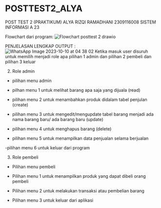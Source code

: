 # POSTTEST2_ALYA
POST TEST 2 (PRAKTIKUM) ALYA RIZQI RAMADHANI 2309116008 SISTEM INFORMASI A 23

Flowchart dari program: 
![Flowchart posttest 2 drawio](https://github.com/alyaarizqi/POSTTEST2_ALYA/assets/144756486/fc109708-a94b-4632-959f-d49e83daec27)

PENJELASAN LENGKAP OUTPUT :
![WhatsApp Image 2023-10-10 at 04 38 02](https://github.com/alyaarizqi/POSTTEST2_ALYA/assets/144756486/435de746-082d-4772-a1c0-0c302c100e16)
Ketika masuk user disuruh untuk memilih menjadi role apa pilihan 1 admin dan pilihan 2 pembeli dan pilihan 3 keluar

2. Role admin
- pilihan menu admin
  
- pilhan menu 1 untuk melihat barang apa saja yang dijuala (read)

- pilihan menu 2 untuk menambahkan produk didalam tabel penjulan (create)

- pilihan menu 3 untuk mengedit/mengupdate tabel barang menjadi ada nama barang baru/ ada barang baru (update)

- pilihan menu 4 untuk menghapus barang (delete)

- pilihan menu 5 untuk menampilkan data penjualan selama berjualan

-pilihan menu 6 untuk keluar dari program

3. Role pembeli
- Pilihan menu pembeli

- Pilihan menu 1 untuk menampilkan produk yang dapat dibeli orang pembeli

- Pilihan menu 2 untuk melakukan transaksi atau pembelian barang

- Pilihan menu 3 untuk keluar dari aplikasi
